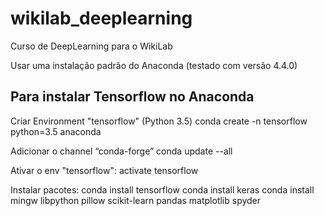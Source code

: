 # wikilab_deeplearning
Curso de DeepLearning para o WikiLab

Usar uma instalação padrão do Anaconda (testado com versão 4.4.0)

## Para instalar Tensorflow no Anaconda

Criar Environment "tensorflow" (Python 3.5)
conda create -n tensorflow python=3.5 anaconda

Adicionar o channel “conda-forge”
conda update --all

Ativar o env "tensorflow":
activate tensorflow

Instalar pacotes:
conda install tensorflow
conda install keras
conda install mingw libpython pillow scikit-learn pandas matplotlib spyder 